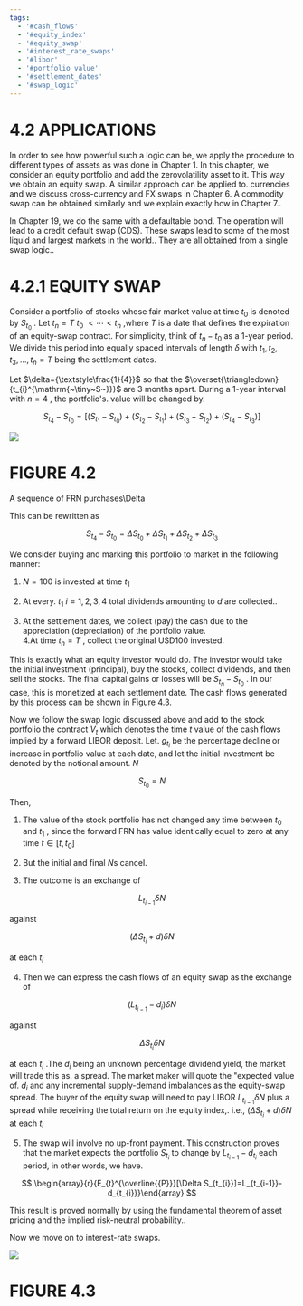 ```yaml
---
tags:
  - '#cash_flows'
  - '#equity_index'
  - '#equity_swap'
  - '#interest_rate_swaps'
  - '#libor'
  - '#portfolio_value'
  - '#settlement_dates'
  - '#swap_logic'
---
```

# 4.2 APPLICATIONS  

In order to see how powerful such a logic can be, we apply the procedure to different types of assets as was done in Chapter 1. In this chapter, we consider an equity portfolio and add the zerovolatility asset to it. This way we obtain an equity swap. A similar approach can be applied to. currencies and we discuss cross-currency and FX swaps in Chapter 6. A commodity swap can be obtained similarly and we explain exactly how in Chapter 7..  

In Chapter 19, we do the same with a defaultable bond. The operation will lead to a credit default swap (CDS). These swaps lead to some of the most liquid and largest markets in the world.. They are all obtained from a single swap logic..  

# 4.2.1 EQUITY SWAP  

Consider a portfolio of stocks whose fair market value at time $t_{0}$ is denoted by $S_{t_{0}}$ . Let $t_{n}=T$ $t_{0}$ $<\cdots<t_{n}$ ,where $T$ is a date that defines the expiration of an equity-swap contract. For simplicity, think of $t_{n}-t_{0}$ as a 1-year period. We divide this period into equally spaced intervals of length $\delta$ with $t_{1},t_{2},t_{3},...,t_{n}=T$ being the settlement dates.  

Let $\delta={\textstyle\frac{1}{4}}$ so that the $\overset{\triangledown}{t_{i}^{\mathrm{~\tiny~S~}}}$ are 3 months apart. During a 1-year interval with $n=4$ , the portfolio's. value will be changed by.  

$$
S_{t_{4}}-S_{t_{0}}=[(S_{t_{1}}-S_{t_{0}})+(S_{t_{2}}-S_{t_{1}})+(S_{t_{3}}-S_{t_{2}})+(S_{t_{4}}-S_{t_{3}})]
$$  

![](images/d9afa902cbdba7ae6bbe2c791dc7114feffe5ff534f010dc045e5e16277f9a56.jpg)  

# FIGURE 4.2  

A sequence of FRN purchases\Delta  

This can be rewritten as  

$$
S_{t_{4}}-S_{t_{0}}=\Delta S_{t_{0}}+\Delta S_{t_{1}}+\Delta S_{t_{2}}+\Delta S_{t_{3}}
$$  

We consider buying and marking this portfolio to market in the following manner:  

1. $N=100$ is invested at time $t_{1}$   
2. At every. $t_{1}$ $i=1,2,3,4$ total dividends amounting to $d$ are collected..  

3. At the settlement dates, we collect (pay) the cash due to the appreciation (depreciation) of the portfolio value.   
4.At time $t_{n}=T$ , collect the original USD100 invested.  

This is exactly what an equity investor would do. The investor would take the initial investment (principal), buy the stocks, collect dividends, and then sell the stocks. The final capital gains or losses will be $S_{t_{n}}-S_{t_{0}}$ . In our case, this is monetized at each settlement date. The cash flows generated by this process can be shown in Figure 4.3.  

Now we follow the swap logic discussed above and add to the stock portfolio the contract $V_{t}$ which denotes the time $t$ value of the cash flows implied by a forward LIBOR deposit. Let. $g_{t_{i}}$ be the percentage decline or increase in portfolio value at each date, and let the initial investment be denoted by the notional amount. $N$  

$$
S_{t_{0}}=N
$$  

Then,  

1. The value of the stock portfolio has not changed any time between $t_{0}$ and $t_{1}$ , since the forward FRN has value identically equal to zero at any time $t\in[t,t_{0}]$  

2. But the initial and final $N\mathrm{s}$ cancel.  

3. The outcome is an exchange of  

$$
L_{t_{i-1}}\delta N
$$  

against  

$$
(\Delta S_{t_{i}}+d)\delta N
$$  

at each $t_{i}$  

4. Then we can express the cash flows of an equity swap as the exchange of  

$$
(L_{t_{i-1}}-d_{i})\delta N
$$  

against  

$$
\Delta S_{t_{i}}\delta N
$$  

at each $t_{i}$ .The $d_{i}$ being an unknown percentage dividend yield, the market will trade this as. a spread. The market maker will quote the "expected value of. $d_{i}$ and any incremental supply-demand imbalances as the equity-swap spread. The buyer of the equity swap will need to pay LIBOR $L_{t_{i-1}}\delta N$ plus a spread while receiving the total return on the equity index,. i.e., $(\Delta S_{t_{i}}+d)\delta N$ at each $t_{i}$  

5. The swap will involve no up-front payment. This construction proves that the market expects the portfolio $S_{t_{i}}$ to change by $L_{t_{i-1}}-d_{t_{i}}$ each period, in other words, we have.  

$$
\begin{array}{r}{E_{t}^{\overline{{P}}}[\Delta S_{t_{i}}]=L_{t_{i-1}}-d_{t_{i}}}\end{array}
$$  

This result is proved normally by using the fundamental theorem of asset pricing and the implied risk-neutral probability..  

Now we move on to interest-rate swaps.  

![](images/1a4410c46430a1be3b5dfdd4eaf4d20b129345204908b665d866a6b95d3b567b.jpg)  

# FIGURE 4.3  
